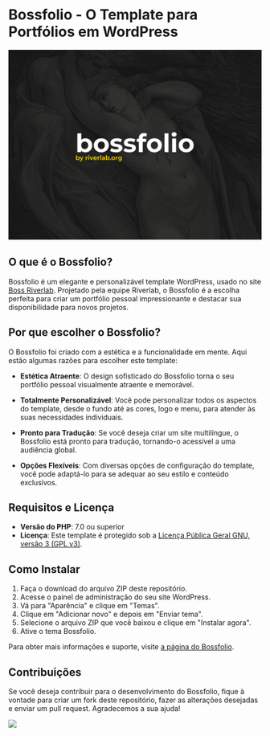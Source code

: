 # Bossfolio - O Template para Portfólios em WordPress

![Bossfolio Preview](screenshot.png)

## O que é o Bossfolio?

Bossfolio é um elegante e personalizável template WordPress, usado no site [Boss Riverlab](https://boss.riverlab.org). Projetado pela equipe Riverlab, o Bossfolio é a escolha perfeita para criar um portfólio pessoal impressionante e destacar sua disponibilidade para novos projetos.

## Por que escolher o Bossfolio?

O Bossfolio foi criado com a estética e a funcionalidade em mente. Aqui estão algumas razões para escolher este template:

- **Estética Atraente**: O design sofisticado do Bossfolio torna o seu portfólio pessoal visualmente atraente e memorável.

- **Totalmente Personalizável**: Você pode personalizar todos os aspectos do template, desde o fundo até as cores, logo e menu, para atender às suas necessidades individuais.

- **Pronto para Tradução**: Se você deseja criar um site multilíngue, o Bossfolio está pronto para tradução, tornando-o acessível a uma audiência global.

- **Opções Flexíveis**: Com diversas opções de configuração do template, você pode adaptá-lo para se adequar ao seu estilo e conteúdo exclusivos.

## Requisitos e Licença

- **Versão do PHP**: 7.0 ou superior
- **Licença**: Este template é protegido sob a [Licença Pública Geral GNU, versão 3 (GPL v3)](https://www.gnu.org/licenses/gpl-3.0.en.html).

## Como Instalar

1. Faça o download do arquivo ZIP deste repositório.
2. Acesse o painel de administração do seu site WordPress.
3. Vá para "Aparência" e clique em "Temas".
4. Clique em "Adicionar novo" e depois em "Enviar tema".
5. Selecione o arquivo ZIP que você baixou e clique em "Instalar agora".
6. Ative o tema Bossfolio.

Para obter mais informações e suporte, visite [a página do Bossfolio](https://riverlab.org/wordpress/themes/bossfolio).

## Contribuições

Se você deseja contribuir para o desenvolvimento do Bossfolio, fique à vontade para criar um fork deste repositório, fazer as alterações desejadas e enviar um pull request. Agradecemos a sua ajuda!

<a href="https://github.com/riverlabteam/bossfolio/graphs/contributors"><img src="https://contrib.rocks/image?repo=riverlabteam/bossfolio" /></a>